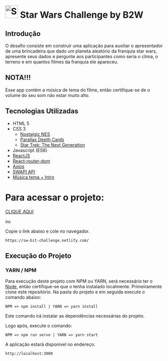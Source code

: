 # <img src="https://www.pngkey.com/png/detail/14-145635_spaceship-star-wars-spaceship-png.png" alt="SW" width="40" /> Star Wars Challenge by B2W

## Introdução
O desafio consiste em construir uma aplicação para auxiliar o apresentador de uma brincadeira
que dado um planeta aleatório da franquia star wars, apresente seus dados e pergunte aos participantes
como seria o clima, o terreno e em quantos filmes da franquia ele apareceu. 

## NOTA!!!
Esse app contém a música de tema do filme, então certifique-se de o volume do seu som não estar muito alto. 

## Tecnologias Utilizadas

- HTML 5
- CSS 3
  - [Nostalgic NES](https://nostalgic-css.github.io/NES.css)
  - [Parallax Depth Cards](https://codepen.io/andymerskin/pen/XNMWvQ)
  - [Star Trek: The Next Generation](https://codepen.io/AllOfTheD/pen/fvBqm)
- Javascript (ES6)
- [ReactJS](https://reactjs.org/)
- [React-router-dom](https://www.npmjs.com/package/react-router-dom)
- [Axios](https://github.com/axios/axios)
- [SWAPI API](https://swapi.co/)
- [Música tema + Intro](https://github.com/glaucia86/app-star-wars-intro-js-css)

# Para acessar o projeto:

[CLIQUE AQUI](https://sw-bit-challenge.netlify.com/)

ou

Copie o link abaixo e cole no navegador.

```
https://sw-bit-challenge.netlify.com/

```

## Execução do Projeto

### YARN / NPM
Para execução deste projeto com NPM ou YARN, será necessário ter o [Node](https://nodejs.org),
então certifique-se que o tenha instalado localmente. Primeiramente clone este repositório.
Na pasta do projeto e em seguida execute o comando abaixo:
```
NPM => npm install | YARN => yarn install
```
Este comando irá instalar as dependências necessárias do projeto.
 
Logo após, execute o comando:
```
NPM => npm run serve | YARN => yarn start
```
A aplicação estará disponível no endereço: 
```
http://localhost:3000
```
